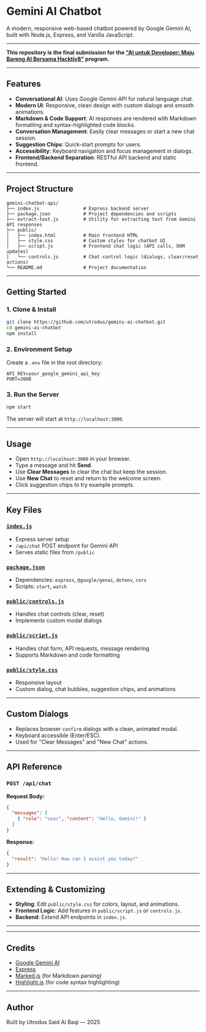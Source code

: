 # Gemini AI Chatbot

A modern, responsive web-based chatbot powered by Google Gemini AI, built with Node.js, Express, and Vanilla JavaScript.

---

**This repository is the final submission for the ["AI untuk Developer: Maju Bareng AI Bersama Hacktiv8"](https://www.hacktiv8.com/projects/avpn-asia) program.**

---

## Features

- **Conversational AI**: Uses Google Gemini API for natural language chat.
- **Modern UI**: Responsive, clean design with custom dialogs and smooth animations.
- **Markdown & Code Support**: AI responses are rendered with Markdown formatting and syntax-highlighted code blocks.
- **Conversation Management**: Easily clear messages or start a new chat session.
- **Suggestion Chips**: Quick-start prompts for users.
- **Accessibility**: Keyboard navigation and focus management in dialogs.
- **Frontend/Backend Separation**: RESTful API backend and static frontend.

---

## Project Structure

```
gemini-chatbot-api/
├── index.js                # Express backend server
├── package.json            # Project dependencies and scripts
├── extract-text.js         # Utility for extracting text from Gemini API responses
├── public/
│   ├── index.html          # Main frontend HTML
│   ├── style.css           # Custom styles for chatbot UI
│   ├── script.js           # Frontend chat logic (API calls, DOM updates)
│   └── controls.js         # Chat control logic (dialogs, clear/reset actions)
└── README.md               # Project documentation
```

---

## Getting Started

### 1. Clone & Install

```bash
git clone https://github.com/utrodus/gemini-ai-chatbot.git
cd gemini-ai-chatbot
npm install
```

### 2. Environment Setup

Create a `.env` file in the root directory:

```
API_KEY=your_google_gemini_api_key
PORT=3000
```

### 3. Run the Server

```bash
npm start
```

The server will start at `http://localhost:3000`.

---

## Usage

- Open `http://localhost:3000` in your browser.
- Type a message and hit **Send**.
- Use **Clear Messages** to clear the chat but keep the session.
- Use **New Chat** to reset and return to the welcome screen.
- Click suggestion chips to try example prompts.

---

## Key Files

### [`index.js`](./index.js)
- Express server setup
- `/api/chat` POST endpoint for Gemini API
- Serves static files from `/public`

### [`package.json`](./package.json)
- Dependencies: `express`, `@google/genai`, `dotenv`, `cors`
- Scripts: `start`, `watch`

### [`public/controls.js`](./public/controls.js)
- Handles chat controls (clear, reset)
- Implements custom modal dialogs

### [`public/script.js`](./public/script.js)
- Handles chat form, API requests, message rendering
- Supports Markdown and code formatting

### [`public/style.css`](./public/style.css)
- Responsive layout
- Custom dialog, chat bubbles, suggestion chips, and animations

---

## Custom Dialogs

- Replaces browser `confirm` dialogs with a clean, animated modal.
- Keyboard accessible (Enter/ESC).
- Used for "Clear Messages" and "New Chat" actions.

---

## API Reference

### `POST /api/chat`

**Request Body:**
```json
{
  "messages": [
    { "role": "user", "content": "Hello, Gemini!" }
  ]
}
```

**Response:**
```json
{
  "result": "Hello! How can I assist you today?"
}
```

---

## Extending & Customizing

- **Styling**: Edit `public/style.css` for colors, layout, and animations.
- **Frontend Logic**: Add features in `public/script.js` or `controls.js`.
- **Backend**: Extend API endpoints in `index.js`.

---


---

## Credits

- [Google Gemini AI](https://ai.google.dev/)
- [Express](https://expressjs.com/)
- [Marked.js](https://marked.js.org/) (for Markdown parsing)
- [Highlight.js](https://highlightjs.org/) (for code syntax highlighting)

---

## Author

Built by Utrodus Said Al Baqi — 2025
